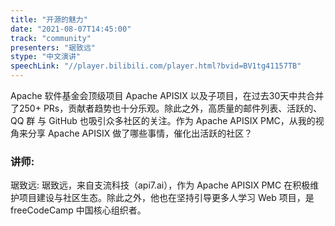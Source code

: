 ```yaml
---
title: "开源的魅力"
date: "2021-08-07T14:45:00" 
track: "community"
presenters: "琚致远"
stype: "中文演讲"
speechLink: "//player.bilibili.com/player.html?bvid=BV1tg41157TB"
---
```

Apache 软件基金会顶级项目 Apache APISIX 以及子项目，在过去30天中共合并了250+ PRs，贡献者趋势也十分乐观。除此之外，高质量的邮件列表、活跃的、QQ 群 与 GitHub 也吸引众多社区的关注。作为 Apache APISIX PMC，从我的视角来分享 Apache APISIX 做了哪些事情，催化出活跃的社区？
 ### 讲师:
 琚致远: 琚致远，来自支流科技（api7.ai），作为 Apache APISIX PMC 在积极维护项目建设与社区生态。除此之外，他也在坚持引导更多人学习 Web 项目，是 freeCodeCamp 中国核心组织者。
